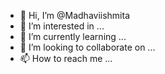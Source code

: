 - 👋 Hi, I’m @Madhaviishmita
- 👀 I’m interested in ...
- 🌱 I’m currently learning ...
- 💞️ I’m looking to collaborate on ...
- 📫 How to reach me ...

<!---
Madhaviishmita/Madhaviishmita is a ✨ special ✨ repository because its `README.md` (this file) appears on your GitHub profile.
You can click the Preview link to take a look at your changes.
--->
